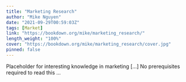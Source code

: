 ```yaml
---
title: "Marketing Research"
author: "Mike Nguyen"
date: "2021-09-29T00:59:03Z"
tags: [Market]
link: "https://bookdown.org/mike/marketing_research/"
length_weight: "100%"
cover: "https://bookdown.org/mike/marketing_research/cover.jpg"
pinned: false
---
```


Placeholder for interesting knowledge in marketing [...] No prerequisites required to read this ...
